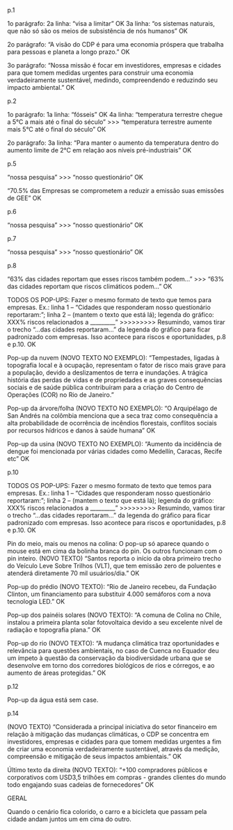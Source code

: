 
p.1
 
1o parágrafo:
2a linha: “visa a limitar” OK
3a linha: “os sistemas naturais, que não só são os meios de subsistência de nós humanos” OK
 
2o parágrafo: “A visão do CDP é para uma economia próspera que trabalha para pessoas e planeta a longo prazo.” OK
 
3o parágrafo: “Nossa missão é focar em investidores, empresas e cidades para que tomem medidas urgentes para construir uma economia verdadeiramente sustentável, medindo, compreendendo e reduzindo seu impacto ambiental.” OK
 
p.2
 
1o parágrafo:
1a linha: “fósseis” OK
4a linha: “temperatura terrestre chegue a 5°C a mais até o final do século” >>> “temperatura terrestre aumente mais 5°C até o final do século” OK
 
2o parágrafo:
3a linha: “Para manter o aumento da temperatura dentro do aumento limite de 2°C em relação aos níveis pré-industriais” OK
 
p.5
 
“nossa pesquisa” >>> “nosso questionário” OK
 
“70.5% das Empresas se comprometem a reduzir a emissão suas emissões de GEE” OK
 
p.6
 
“nossa pesquisa” >>> “nosso questionário” OK
 
p.7
 
“nossa pesquisa” >>> “nosso questionário” OK
 
p.8
 
“63% das cidades reportam que esses riscos também podem...” >>> “63% das cidades reportam que riscos climáticos podem...” OK
 
TODOS OS POP-UPS: Fazer o mesmo formato de texto que temos para empresas. Ex.: linha 1 – “Cidades que responderam nosso questionário reportaram:”; linha 2 – (mantem o texto que está lá); legenda do gráfico: XXX% riscos relacionados a _________” >>>>>>>>> Resumindo, vamos tirar o trecho “...das cidades reportaram...” da legenda do gráfico para ficar padronizado com empresas. Isso acontece para riscos e oportunidades, p.8 e p.10. OK
 
Pop-up da nuvem (NOVO TEXTO NO EXEMPLO): “Tempestades, ligadas à topografia local e à ocupação, representam o fator de risco mais grave para a população, devido a deslizamentos de terra e inundações. A trágica história das perdas de vidas e de propriedades e as graves consequências sociais e de saúde pública contribuíram para a criação do Centro de Operações (COR) no Rio de Janeiro.”
 
Pop-up da árvore/folha (NOVO TEXTO NO EXEMPLO): “O Arquipélago de San Andrés na colômbia menciona que a seca traz como consequência a alta probabilidade de ocorrência de incêndios florestais, conflitos sociais por recursos hídricos e danos à saúde humana” OK
 
Pop-up da usina (NOVO TEXTO NO EXEMPLO): “Aumento da incidência de dengue foi mencionada por várias cidades como Medellín, Caracas, Recife etc” OK 
 
p.10
 
TODOS OS POP-UPS: Fazer o mesmo formato de texto que temos para empresas. Ex.: linha 1 – “Cidades que responderam nosso questionário reportaram:”; linha 2 – (mantem o texto que está lá); legenda do gráfico: XXX% riscos relacionados a _________” >>>>>>>>> Resumindo, vamos tirar o trecho “...das cidades reportaram...” da legenda do gráfico para ficar padronizado com empresas. Isso acontece para riscos e oportunidades, p.8 e p.10. OK
 
Pin do meio, mais ou menos na colina: O pop-up só aparece quando o mouse está em cima da bolinha branca do pin. Os outros funcionam com o pin inteiro. (NOVO TEXTO) “Santos reporta o início da obra primeiro trecho do Veículo Leve Sobre Trilhos (VLT), que tem emissão zero de poluentes e atenderá diretamente 70 mil usuários/dia.” OK
 
Pop-up do prédio (NOVO TEXTO): “Rio de Janeiro recebeu, da Fundação Clinton, um financiamento para substituir 4.000 semáforos com a nova tecnologia LED.” OK
 
Pop-up dos painéis solares (NOVO TEXTO): “A comuna de Colina no Chile, instalou a primeira planta solar fotovoltaica devido a seu excelente nível de radiação e topografia plana.” OK
 
Pop-up do rio (NOVO TEXTO): “A mudança climática traz oportunidades e relevância para questões ambientais, no caso de Cuenca no Equador deu um ímpeto à questão da conservação da biodiversidade urbana que se desenvolve em torno dos corredores biológicos de rios e córregos, e ao aumento de áreas protegidas.” OK
 
p.12
 
Pop-up da água está sem case.
 
p.14
 
(NOVO TEXTO) “Considerada a principal iniciativa do setor financeiro em relação à mitigação das mudanças climáticas, o CDP se concentra em investidores, empresas e cidades para que tomem medidas urgentes a fim de criar uma economia verdadeiramente sustentável, através da medição, compreensão e mitigação de seus impactos ambientais.” OK
 
Último texto da direita (NOVO TEXTO): “+100 compradores públicos e corporativos com USD3,5 trilhões em compras - grandes clientes do mundo todo engajando suas cadeias de fornecedores” OK
 
GERAL
 
Quando o cenário fica colorido, o carro e a bicicleta que passam pela cidade andam juntos um em cima do outro.